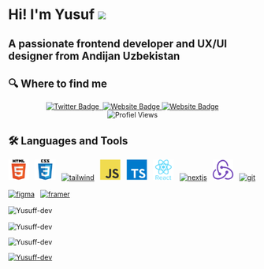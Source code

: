 <h1>Hi! I'm Yusuf <img src="https://media.giphy.com/media/hvRJCLFzcasrR4ia7z/giphy.gif" width=40 /></h1>
<h2>A passionate frontend developer and UX/UI designer from Andijan Uzbekistan</h2>
<h2>🔍 Where to find me</h2>
<div align="center">
  <a target="_blank" href="https://t.me/as_introvert">
    <img src="https://img.shields.io/badge/Telegram-blue?style=for-the-badge&logo=telegram&logoColor=white" alt="Twitter Badge"/>
  </a>
  <a target="_blank" href="https://www.linkedin.com/in/https://linkedin.com/in/yusuf-abdurasulov-47a702210">
        <img src="https://img.shields.io/badge/linkedin-logo?style=for-the-badge&logo=linkedin&logoColor=white&color=%230a77b6" alt="" />
  </a>
  <a target="_blank" href="#">
    <img src="https://img.shields.io/badge/-Email%20Me-red?style=for-the-badge" alt="Website Badge"/>
  </a>
  <a target="_blank" href="#">
    <img src="https://img.shields.io/badge/-My%20Website-red?style=for-the-badge" alt="Website Badge"/>
  </a>
</div>
<div align="center">
  <img src="https://komarev.com/ghpvc/?username=Yusuff-Dev&style=flat-square&color=blue" alt="Profiel Views"/>
</div>
<h2>🛠️ Languages and Tools</h2>
    <p>
      <a
        target="_blank"
        href="https://raw.githubusercontent.com/devicons/devicon/master/icons/html5/html5-original-wordmark.svg"
        style="display: inline-block"
        ><img
          src="https://raw.githubusercontent.com/devicons/devicon/master/icons/html5/html5-original-wordmark.svg"
          alt="html5"
          width="42"
          height="42"
      /></a>
      &nbsp
      <a
        target="_blank"
        href="https://raw.githubusercontent.com/devicons/devicon/master/icons/css3/css3-original-wordmark.svg"
        style="display: inline-block"
        ><img
          src="https://raw.githubusercontent.com/devicons/devicon/master/icons/css3/css3-original-wordmark.svg"
          alt="css3"
          width="42"
          height="42"
      /></a>
      &nbsp
      <a
        target="_blank"
        href="https://www.vectorlogo.zone/logos/tailwindcss/tailwindcss-icon.svg"
        style="display: inline-block"
        ><img
          src="https://www.vectorlogo.zone/logos/tailwindcss/tailwindcss-icon.svg"
          alt="tailwind"
          width="42"
          height="42"
      /></a>
      &nbsp
      <a
        target="_blank"
        href="https://raw.githubusercontent.com/devicons/devicon/master/icons/javascript/javascript-original.svg"
        style="display: inline-block"
        ><img
          src="https://raw.githubusercontent.com/devicons/devicon/master/icons/javascript/javascript-original.svg"
          alt="javascript"
          width="42"
          height="42"
      /></a>
      &nbsp
      <a
        target="_blank"
        href="https://raw.githubusercontent.com/devicons/devicon/master/icons/typescript/typescript-original.svg"
        style="display: inline-block"
        ><img
          src="https://raw.githubusercontent.com/devicons/devicon/master/icons/typescript/typescript-original.svg"
          alt="typescript"
          width="42"
          height="42"
      /></a>
      &nbsp
      <a
        target="_blank"
        href="https://raw.githubusercontent.com/devicons/devicon/master/icons/react/react-original-wordmark.svg"
        style="display: inline-block"
        ><img
          src="https://raw.githubusercontent.com/devicons/devicon/master/icons/react/react-original-wordmark.svg"
          alt="react"
          width="42"
          height="42"
      /></a>
      &nbsp
      <a
        target="_blank"
        href="https://cdn.worldvectorlogo.com/logos/nextjs-2.svg"
        style="display: inline-block"
        ><img
          src="https://cdn.worldvectorlogo.com/logos/nextjs-2.svg"
          alt="nextjs"
          width="42"
          height="42"
      /></a>
      &nbsp
      <a
        target="_blank"
        href="https://raw.githubusercontent.com/devicons/devicon/master/icons/redux/redux-original.svg"
        style="display: inline-block"
        ><img
          src="https://raw.githubusercontent.com/devicons/devicon/master/icons/redux/redux-original.svg"
          alt="redux"
          width="42"
          height="42"
      /></a>
      &nbsp
      <a
        target="_blank"
        href="https://www.vectorlogo.zone/logos/git-scm/git-scm-icon.svg"
        style="display: inline-block"
        ><img
          src="https://www.vectorlogo.zone/logos/git-scm/git-scm-icon.svg"
          alt="git"
          width="42"
          height="42"
      /></a>
      <br />
      <br />
      <a
        target="_blank"
        href="https://www.vectorlogo.zone/logos/figma/figma-icon.svg"
        style="display: inline-block"
        ><img
          src="https://www.vectorlogo.zone/logos/figma/figma-icon.svg"
          alt="figma"
          width="42"
          height="42"
      /></a>
      &nbsp
      <a
        target="_blank"
        href="https://www.vectorlogo.zone/logos/framer/framer-icon.svg"
        style="display: inline-block"
        ><img
          src="https://www.vectorlogo.zone/logos/framer/framer-icon.svg"
          alt="framer"
          width="42"
          height="42"
      /></a>
    </p>
    <p>
      <img
        align="center"
        src="https://github-readme-stats.vercel.app/api?username=Yusuff-dev&show_icons=true&locale=en"
        alt="Yusuff-dev"
      />
    </p>
    <p>
      <img
        align="center"
        src="https://github-readme-streak-stats.herokuapp.com/?user=Yusuff-dev&"
        alt="Yusuff-dev"
      />
    </p>
    <p>
      <img
        src="https://github-readme-stats.vercel.app/api/top-langs?username=Yusuff-dev&show_icons=true&locale=en&layout=compact"
        alt="Yusuff-dev"
      />
    </p>
    <p>
      <a href="https://github.com/ryo-ma/github-profile-trophy"
        ><img
          src="https://github-profile-trophy.vercel.app/?username=Yusuff-dev"
          alt="Yusuff-dev"
      /></a>
    </p>
